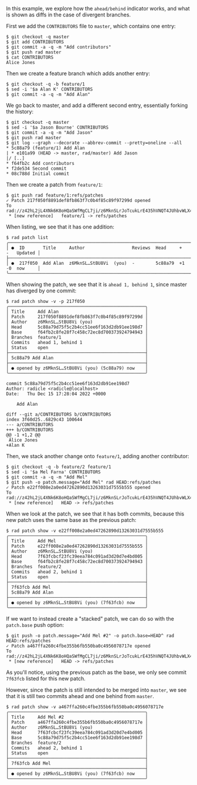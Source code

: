In this example, we explore how the `ahead/behind` indicator works, and what is
shown as diffs in the case of divergent branches.

First we add the `CONTRIBUTORS` file to `master`, which contains one entry:
```
$ git checkout -q master
$ git add CONTRIBUTORS
$ git commit -a -q -m "Add contributors"
$ git push rad master
$ cat CONTRIBUTORS
Alice Jones
```

Then we create a feature branch which adds another entry:
```
$ git checkout -q -b feature/1
$ sed -i '$a Alan K' CONTRIBUTORS
$ git commit -a -q -m "Add Alan"
```

We go back to master, and add a different second entry, essentially forking
the history:
```
$ git checkout -q master
$ sed -i '$a Jason Bourne' CONTRIBUTORS
$ git commit -a -q -m "Add Jason"
$ git push rad master
$ git log --graph --decorate --abbrev-commit --pretty=oneline --all
* 5c88a79 (feature/1) Add Alan
| * e101a99 (HEAD -> master, rad/master) Add Jason
|/ [..]
* f64fb2c Add contributors
* f2de534 Second commit
* 08c788d Initial commit
```

Then we create a patch from `feature/1`:
``` (stderr)
$ git push rad feature/1:refs/patches
✓ Patch 217f050f8891def8fb863f7c0b4f85c89f97299d opened
To rad://z42hL2jL4XNk6K8oHQaSWfMgCL7ji/z6MknSLrJoTcukLrE435hVNQT4JUhbvWLX4kUzqkEStBU8Vi
 * [new reference]   feature/1 -> refs/patches
```

When listing, we see that it has one addition:
```
$ rad patch list
╭─────────────────────────────────────────────────────────────────────────────────╮
│ ●  ID       Title     Author                  Reviews  Head     +   -   Updated │
├─────────────────────────────────────────────────────────────────────────────────┤
│ ●  217f050  Add Alan  z6MknSL…StBU8Vi  (you)  -        5c88a79  +1  -0  now     │
╰─────────────────────────────────────────────────────────────────────────────────╯
```

When showing the patch, we see that it is `ahead 1, behind 1`, since master has
diverged by one commit:
```
$ rad patch show -v -p 217f050
╭────────────────────────────────────────────────────╮
│ Title     Add Alan                                 │
│ Patch     217f050f8891def8fb863f7c0b4f85c89f97299d │
│ Author    z6MknSL…StBU8Vi (you)                    │
│ Head      5c88a79d75f5c2b4cc51ee6f163d2db91ee198d7 │
│ Base      f64fb2c8fe28f7c458c72ec8d700373924794943 │
│ Branches  feature/1                                │
│ Commits   ahead 1, behind 1                        │
│ Status    open                                     │
├────────────────────────────────────────────────────┤
│ 5c88a79 Add Alan                                   │
├────────────────────────────────────────────────────┤
│ ● opened by z6MknSL…StBU8Vi (you) (5c88a79) now    │
╰────────────────────────────────────────────────────╯

commit 5c88a79d75f5c2b4cc51ee6f163d2db91ee198d7
Author: radicle <radicle@localhost>
Date:   Thu Dec 15 17:28:04 2022 +0000

    Add Alan

diff --git a/CONTRIBUTORS b/CONTRIBUTORS
index 3f60d25..6829c43 100644
--- a/CONTRIBUTORS
+++ b/CONTRIBUTORS
@@ -1 +1,2 @@
 Alice Jones
+Alan K

```

Then, we stack another change onto `feature/1`, adding another contributor:
``` (stderr)
$ git checkout -q -b feature/2 feature/1
$ sed -i '$a Mel Farna' CONTRIBUTORS
$ git commit -a -q -m "Add Mel"
$ git push -o patch.message="Add Mel" rad HEAD:refs/patches
✓ Patch e22ff008e2a0ed47262890d13263031d7555b555 opened
To rad://z42hL2jL4XNk6K8oHQaSWfMgCL7ji/z6MknSLrJoTcukLrE435hVNQT4JUhbvWLX4kUzqkEStBU8Vi
 * [new reference]   HEAD -> refs/patches
```

When we look at the patch, we see that it has both commits, because this new
patch uses the same base as the previous patch:
```
$ rad patch show -v e22ff008e2a0ed47262890d13263031d7555b555
╭────────────────────────────────────────────────────╮
│ Title     Add Mel                                  │
│ Patch     e22ff008e2a0ed47262890d13263031d7555b555 │
│ Author    z6MknSL…StBU8Vi (you)                    │
│ Head      7f63fcbcf23fc39eea784c091ad3d20d7e4bd005 │
│ Base      f64fb2c8fe28f7c458c72ec8d700373924794943 │
│ Branches  feature/2                                │
│ Commits   ahead 2, behind 1                        │
│ Status    open                                     │
├────────────────────────────────────────────────────┤
│ 7f63fcb Add Mel                                    │
│ 5c88a79 Add Alan                                   │
├────────────────────────────────────────────────────┤
│ ● opened by z6MknSL…StBU8Vi (you) (7f63fcb) now    │
╰────────────────────────────────────────────────────╯
```

If we want to instead create a "stacked" patch, we can do so with the
`patch.base` push option:

``` (stderr)
$ git push -o patch.message="Add Mel #2" -o patch.base=HEAD^ rad HEAD:refs/patches
✓ Patch a467ffa260c4fbe355b6fb550ba0c4956078717e opened
To rad://z42hL2jL4XNk6K8oHQaSWfMgCL7ji/z6MknSLrJoTcukLrE435hVNQT4JUhbvWLX4kUzqkEStBU8Vi
 * [new reference]   HEAD -> refs/patches
```

As you'll notice, using the previous patch as the base, we only see commit
`7f63fcb` listed for this new patch.

However, since the patch is still intended to be merged into `master`, we see
that it is still two commits ahead and one behind from `master`.

```
$ rad patch show -v a467ffa260c4fbe355b6fb550ba0c4956078717e
╭────────────────────────────────────────────────────╮
│ Title     Add Mel #2                               │
│ Patch     a467ffa260c4fbe355b6fb550ba0c4956078717e │
│ Author    z6MknSL…StBU8Vi (you)                    │
│ Head      7f63fcbcf23fc39eea784c091ad3d20d7e4bd005 │
│ Base      5c88a79d75f5c2b4cc51ee6f163d2db91ee198d7 │
│ Branches  feature/2                                │
│ Commits   ahead 2, behind 1                        │
│ Status    open                                     │
├────────────────────────────────────────────────────┤
│ 7f63fcb Add Mel                                    │
├────────────────────────────────────────────────────┤
│ ● opened by z6MknSL…StBU8Vi (you) (7f63fcb) now    │
╰────────────────────────────────────────────────────╯
```
